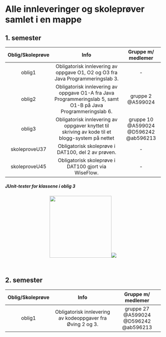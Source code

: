 # Alle innleveringer og skoleprøver samlet i en mappe

## 1. semester
| Oblig/Skoleprøve | Info | Gruppe m/ medlemer |
|:----------------:|:--------:|:------------------:|
|   oblig1  | Obligatorisk innlevering av oppgave O1, O2 og O3 fra Java Programmeringslab 3. | - |
|   oblig2  | Obligatorisk innlevering av oppgave O1-A fra Java Programmeringslab 5, samt O1-B på Java Programmeringslab 6. | gruppe 2 <br> @A599024 |
|   oblig3  | Obligatorisk innlevering av oppgaver knyttet til skriving av kode til et blogg-system på nettet | gruppe 10 <br> @A599024 @D596242 @ab596213 |
| skoleproveU37 | Obligatorisk skoleprøve i DAT100, del 2 av prøven. | - |
| skoleproveU45 | Obligatorisk skoleprøve i DAT100 gjort via WiseFlow. | - |
##### JUnit-tester for klassene i oblig 3
<p align="center">
	<img src="https://i.imgur.com/7bAFdtA.png" width="200"/><img src="https://i.imgur.com/ACckW1Y.png"/>
</p> <br>

## 2. semester
| Oblig/Skoleprøve | Info | Gruppe m/ medlemer |
|:----------------:|:--------:|:------------------:|
|   oblig1  | Obligatorisk innlevering av kodeoppgaver fra Øving 2 og 3. | gruppe 27 <br> @A599024 @D596242 @ab596213 |

